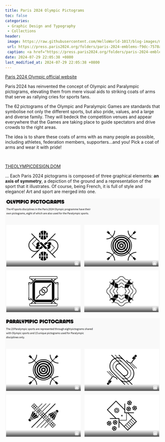 ```yaml
---
title: Paris 2024 Olympic Pictograms
toc: false
categories:
 - Graphic Design and Typography
 - Collections
header:
 image: https://raw.githubusercontent.com/HelloWorld-1017/blog-images/main/imgs/202407300051059.png
 url: https://press.paris2024.org/folders/paris-2024-emblems-f9dc-7578a.html
 caption: <a href="https://press.paris2024.org/folders/paris-2024-emblems-f9dc-7578a.html">Paris 2024 Emblems</a>
date: 2024-07-29 22:05:38 +0800
last_modified_at: 2024-07-29 22:05:38 +0800
---
```


[Paris 2024 Olympic official website](https://olympics.com/en/paris-2024/the-games/the-brand/pictograms#paralympic-pictograms)

<div class="quote--left" markdown="1">

Paris 2024 has reinvented the concept of Olympic and Paralympic pictograms, elevating them from mere visual aids to striking coats of arms that serve as rallying cries for sports fans.

The 62 pictograms of the Olympic and Paralympic Games are standards that symbolise not only the different sports, but also pride, values, and a large and diverse family. They will bedeck the competition venues and appear everywhere that the Games are taking place to guide spectators and drive crowds to the right areas.

The idea is to share these coats of arms with as many people as possible, including athletes, federation members, supporters…and you! Pick a coat of arms and wear it with pride!

</div>

<br>

[THEOLYMPICDESIGN.DOM](https://www.theolympicdesign.com/olympic-games/pictograms/paris-2024/)

<div class="quote--left" markdown="1">

... Each Paris 2024 pictograms is composed of three graphical elements: **an axis of symmetry**, a depiction of the ground and a representation of the sport that it illustrates. Of course, being French, it is full of style and elegance! Art and sport are merged into one.

</div>

![image-20240729220142437](https://raw.githubusercontent.com/HelloWorld-1017/blog-images/main/imgs/202407292201653.png)

![image-20240729220221073](https://raw.githubusercontent.com/HelloWorld-1017/blog-images/main/imgs/202407292202319.png)



